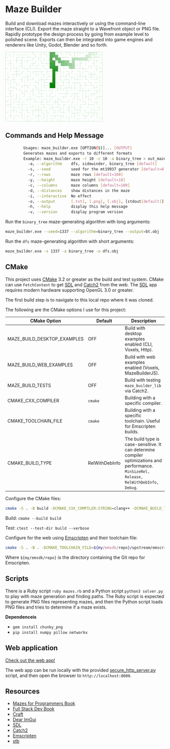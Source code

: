 # Maze Builder

Build and download mazes interactively or using the command-line interface (CLI).
Export the maze straight to a Wavefront object or PNG file.
Rapidly prototype the design process by going from example level to polished scene.
Exports can then be integrated into game engines and renderers like Unity, Godot, Blender and so forth.

![Release screenshot](scripts/wilsons_maze.png)

## Commands and Help Message

```sh
        Usages: maze_builder.exe [OPTION(S)]... [OUTPUT]
        Generates mazes and exports to different formats
        Example: maze_builder.exe -r 10 -c 10 -a binary_tree > out_maze.txt
          -a, --algorithm    dfs, sidewinder, binary_tree [default]
          -s, --seed         seed for the mt19937 generator [default=0]
          -r, --rows         maze rows [default=100]
          -y, --height       maze height [default=10]
          -c, --columns      maze columns [default=100]
          -d, --distances    show distances in the maze
          -i, --interactive  No effect
          -o, --output       [.txt], [.png], [.obj], [stdout[default]]
          -h, --help         display this help message
          -v, --version      display program version
```

Run the `binary_tree` maze-generating algorithm with long arguments:
```sh
maze_builder.exe --seed=1337 --algorithm=binary_tree --output=bt.obj
```

Run the `dfs` maze-generating algorithm with short arguments:
```sh
maze_builder.exe -s 1337 -a binary_tree -o dfs.obj
```

## CMake

This project uses [CMake](https://cmake.org) 3.2 or greater as the build and test system. CMake can use `FetchContent` to get [SDL](https://github.com/libsdl-org/SDL) and [Catch2](https://github.com/catchorg/Catch2) from the web.
The [SDL](https://github.com/libsdl-org/sdl) app requires modern hardware supporting OpenGL 3.0 or greater.

The first build step is to navigate to this local repo where it was cloned.

The following are the CMake options I use for this project:


| CMake Option | Default | Description |
|--------------|---------|------------ |
| MAZE_BUILD_DESKTOP_EXAMPLES | OFF | Build with desktop examples enabled (CLI, Voxels, Http). |
| MAZE_BUILD_WEB_EXAMPLES | OFF | Build with web examples enabled (Voxels, MazeBuilderJS). |
| MAZE_BUILD_TESTS | OFF | Build with testing `maze_builder_lib` via Catch2. |
| CMAKE_CXX_COMPILER | `cmake` | Building with a specific compiler. |
| CMAKE_TOOLCHAIN_FILE | `cmake` | Building with a specific toolchain. Useful for Emscripten builds. |
| CMAKE_BUILD_TYPE | RelWithDebInfo | The build type is case-sensitive. It can determine compiler optimizations and performance. `MinSizeRel, Release, RelWithDebInfo, Debug`. |

Configure the CMake files:

```sh
cmake -S . -B build -DCMAKE_CXX_COMPILER:STRING=clang++ -DCMAKE_BUILD_TYPE:STRING=Release -DMAZE_BUILD__DESKTOP_EXAMPLES_:BOOLEAN=1
```

Build:
`cmake --build build`

Test:
`ctest --test-dir build --verbose`


Configure for the web using [Emscripten](https://emscripten.org/) and their toolchain file:

```sh
cmake -S . -B . -DCMAKE_TOOLCHAIN_FILE=${my/emsdk/repo}/upstream/emscripten/cmake/Modules/Platform/Emscripten.cmake 
```

Where `${my/emsdk/repo}` is the directory containing the Git repo for Emscripten.

## Scripts

There is a Ruby script `ruby mazes.rb` and a Python script `python3 solver.py` to play with
maze generation and finding paths. The Ruby script is expected to generate PNG files representing mazes, and then the Python script loads PNG files and tries to determine if a maze exists.

**Dependenceis**
  - `gem install chunky_png`
  - `pip install numpy pillow networkx`

## Web application

[Check out the web app!](https://jade-semifreddo-f24ef0.netlify.app/)

The web app can be run locally with the provided [secure_http_server.py](secure_http_server.py) script, and then open the browser to `http://localhost:8000`.

## Resources
 - [Mazes for Programmers Book](https://www.jamisbuck.org/mazes/)
 - [Full Stack Dev Book](https://www.packtpub.com/en-us/product/full-stack-development-with-spring-boot-and-react-9781801816786)
 - [Craft](https://github.com/fogleman/Craft)
 - [Dear ImGui](https://github.com/ocornut/imgui)
 - [SDL](https://github.com/libsdl-org/SDL)
 - [Catch2](https://github.com/catchorg/Catch2)
 - [Emscripten](https://emscripten.org/)
 - [stb](https://github.com/nothings/stb)
